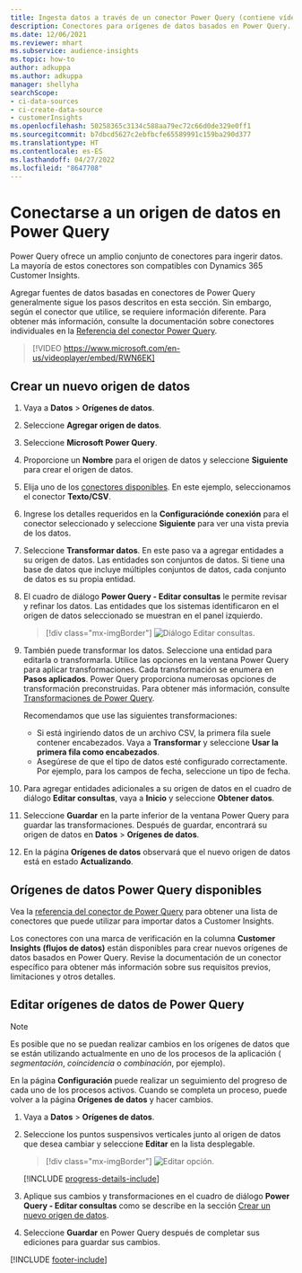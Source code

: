 ```yaml
---
title: Ingesta datos a través de un conector Power Query (contiene vídeo)
description: Conectores para orígenes de datos basados en Power Query.
ms.date: 12/06/2021
ms.reviewer: mhart
ms.subservice: audience-insights
ms.topic: how-to
author: adkuppa
ms.author: adkuppa
manager: shellyha
searchScope:
- ci-data-sources
- ci-create-data-source
- customerInsights
ms.openlocfilehash: 50258365c3134c588aa79ec72c66d0de329e0ff1
ms.sourcegitcommit: b7dbcd5627c2ebfbcfe65589991c159ba290d377
ms.translationtype: HT
ms.contentlocale: es-ES
ms.lasthandoff: 04/27/2022
ms.locfileid: "8647708"
---
```

# <a name="connect-to-a-power-query-data-source"></a>Conectarse a un origen de datos en Power Query

Power Query ofrece un amplio conjunto de conectores para ingerir datos. La mayoría de estos conectores son compatibles con Dynamics 365 Customer Insights. 

Agregar fuentes de datos basadas en conectores de Power Query generalmente sigue los pasos descritos en esta sección. Sin embargo, según el conector que utilice, se requiere información diferente. Para obtener más información, consulte la documentación sobre conectores individuales en la [Referencia del conector Power Query](/power-query/connectors/).

> [!VIDEO https://www.microsoft.com/en-us/videoplayer/embed/RWN6EK]

## <a name="create-a-new-data-source"></a>Crear un nuevo origen de datos

1. Vaya a **Datos** > **Orígenes de datos**.

1. Seleccione **Agregar origen de datos**.

1. Seleccione **Microsoft Power Query**.

1. Proporcione un **Nombre** para el origen de datos y seleccione **Siguiente** para crear el origen de datos.

1. Elija uno de los [conectores disponibles](#available-power-query-data-sources). En este ejemplo, seleccionamos el conector **Texto/CSV**.

1. Ingrese los detalles requeridos en la **Configuraciónde conexión** para el conector seleccionado y seleccione **Siguiente** para ver una vista previa de los datos.

1. Seleccione **Transformar datos**. En este paso va a agregar entidades a su origen de datos. Las entidades son conjuntos de datos. Si tiene una base de datos que incluye múltiples conjuntos de datos, cada conjunto de datos es su propia entidad.

1. El cuadro de diálogo **Power Query - Editar consultas** le permite revisar y refinar los datos. Las entidades que los sistemas identificaron en el origen de datos seleccionado se muestran en el panel izquierdo.

   > [!div class="mx-imgBorder"]
   > ![Diálogo Editar consultas.](media/data-manager-configure-edit-queries.png "Diálogo Editar consultas")

1. También puede transformar los datos. Seleccione una entidad para editarla o transformarla. Utilice las opciones en la ventana Power Query para aplicar transformaciones. Cada transformación se enumera en **Pasos aplicados**. Power Query proporciona numerosas opciones de transformación preconstruidas. Para obtener más información, consulte [Transformaciones de Power Query](/power-query/power-query-what-is-power-query#transformations).

   Recomendamos que use las siguientes transformaciones:

   - Si está ingiriendo datos de un archivo CSV, la primera fila suele contener encabezados. Vaya a **Transformar** y seleccione **Usar la primera fila como encabezados**.
   - Asegúrese de que el tipo de datos esté configurado correctamente. Por ejemplo, para los campos de fecha, seleccione un tipo de fecha.

1. Para agregar entidades adicionales a su origen de datos en el cuadro de diálogo **Editar consultas**, vaya a **Inicio** y seleccione **Obtener datos**.

1. Seleccione **Guardar** en la parte inferior de la ventana Power Query para guardar las transformaciones. Después de guardar, encontrará su origen de datos en **Datos** > **Orígenes de datos**.

1. En la página **Orígenes de datos** observará que el nuevo origen de datos está en estado **Actualizando**.

## <a name="available-power-query-data-sources"></a>Orígenes de datos Power Query disponibles

Vea la [referencia del conector de Power Query](/power-query/connectors/) para obtener una lista de conectores que puede utilizar para importar datos a Customer Insights. 

Los conectores con una marca de verificación en la columna **Customer Insights (flujos de datos)** están disponibles para crear nuevos orígenes de datos basados en Power Query. Revise la documentación de un conector específico para obtener más información sobre sus requisitos previos, limitaciones y otros detalles.

## <a name="edit-power-query-data-sources"></a>Editar orígenes de datos de Power Query

> [!NOTE]
> Es posible que no se puedan realizar cambios en los orígenes de datos que se están utilizando actualmente en uno de los procesos de la aplicación ( *segmentación*, *coincidencia* o *combinación*, por ejemplo). 
>
> En la página **Configuración** puede realizar un seguimiento del progreso de cada uno de los procesos activos. Cuando se completa un proceso, puede volver a la página **Orígenes de datos** y hacer cambios.

1. Vaya a **Datos** > **Orígenes de datos**.

2. Seleccione los puntos suspensivos verticales junto al origen de datos que desea cambiar y seleccione **Editar** en la lista desplegable.

   > [!div class="mx-imgBorder"]
   > ![Editar opción.](media/edit-option-data-sources.png "Editar opción")

   [!INCLUDE [progress-details-include](includes/progress-details-pane.md)]
   
3. Aplique sus cambios y transformaciones en el cuadro de diálogo **Power Query - Editar consultas** como se describe en la sección [Crear un nuevo origen de datos](#create-a-new-data-source).

4. Seleccione **Guardar** en Power Query después de completar sus ediciones para guardar sus cambios.


[!INCLUDE [footer-include](includes/footer-banner.md)]
